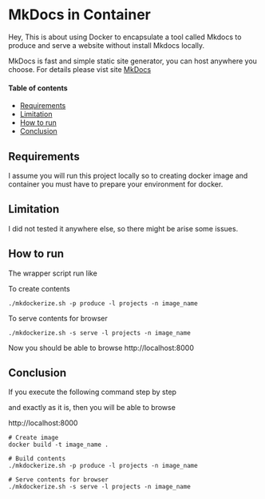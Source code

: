 
# MkDocs in Container
 Hey, This is about using Docker to encapsulate a tool called Mkdocs to produce and serve a website without install Mkdocs locally.

 MkDocs is fast and simple static site generator, you can host anywhere you choose. For details please vist site [MkDocs](https://www.mkdocs.org/#mkdocs)

#### Table of contents

  - [Requirements](#requirements)
  - [Limitation](#limitation)
  - [How to run](#how-to-run)
  - [Conclusion](#conclusion)


## Requirements

I assume you will run this project locally so to creating docker image and container you must have to prepare your environment for docker.


## Limitation

I did not tested it anywhere else, so there might be arise some issues.

## How to run

The wrapper script run like

To create contents
```
./mkdockerize.sh -p produce -l projects -n image_name
```

To serve contents for browser
```
./mkdockerize.sh -s serve -l projects -n image_name
```
Now you should be able to browse
http://localhost:8000

## Conclusion

If you execute the following command step by step

and exactly as it is, then you will be able to browse

http://localhost:8000

```
# Create image
docker build -t image_name .

# Build contents
./mkdockerize.sh -p produce -l projects -n image_name

# Serve contents for browser
./mkdockerize.sh -s serve -l projects -n image_name
```

